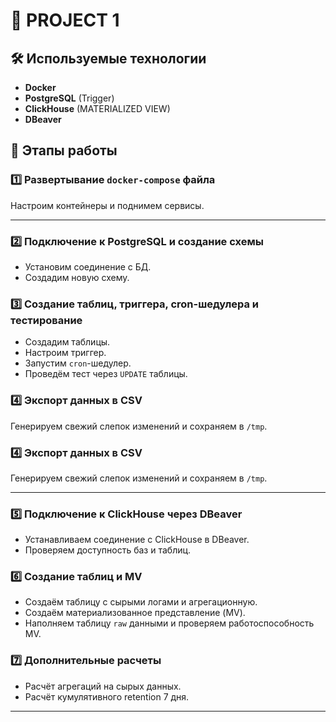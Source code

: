 # 🚀 PROJECT 1

## 🛠 Используемые технологии
- **Docker**
- **PostgreSQL** (Trigger)
- **ClickHouse** (MATERIALIZED VIEW)
- **DBeaver**


## 📌 Этапы работы
### 1️⃣ Развертывание `docker-compose` файла
Настроим контейнеры и поднимем сервисы.
______________________________________________________________________________________
### 2️⃣ Подключение к PostgreSQL и создание схемы
- Установим соединение с БД.
- Создадим новую схему.

### 3️⃣ Создание таблиц, триггера, cron-шедулера и тестирование
- Создадим таблицы.
- Настроим триггер.
- Запустим `cron`-шедулер.
- Проведём тест через `UPDATE` таблицы.

### 4️⃣ Экспорт данных в CSV
Генерируем свежий слепок изменений и сохраняем в `/tmp`.

### 4️⃣ Экспорт данных в CSV
Генерируем свежий слепок изменений и сохраняем в `/tmp`.
______________________________________________________________________________________
### 5️⃣ Подключение к ClickHouse через DBeaver
- Устанавливаем соединение с ClickHouse в DBeaver.
- Проверяем доступность баз и таблиц.

### 6️⃣ Создание таблиц и MV
- Создаём таблицу с сырыми логами и агрегационную.
- Создаём материализованное представление (MV).
- Наполняем таблицу `raw` данными и проверяем работоспособность MV.

### 7️⃣ Дополнительные расчеты
- Расчёт агрегаций на сырых данных.
- Расчёт кумулятивного retention 7 дня.
______________________________________________________________________________________